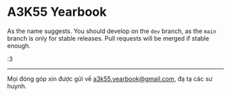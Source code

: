 # A3K55 Yearbook

As the name suggests.
You should develop on the `dev` branch, as the `main` branch is only for stable releases. Pull requests will be merged if stable enough.

:3

___

Mọi đóng góp xin được gửi về a3k55.yearbook@gmail.com, đạ tạ các sư huynh.
